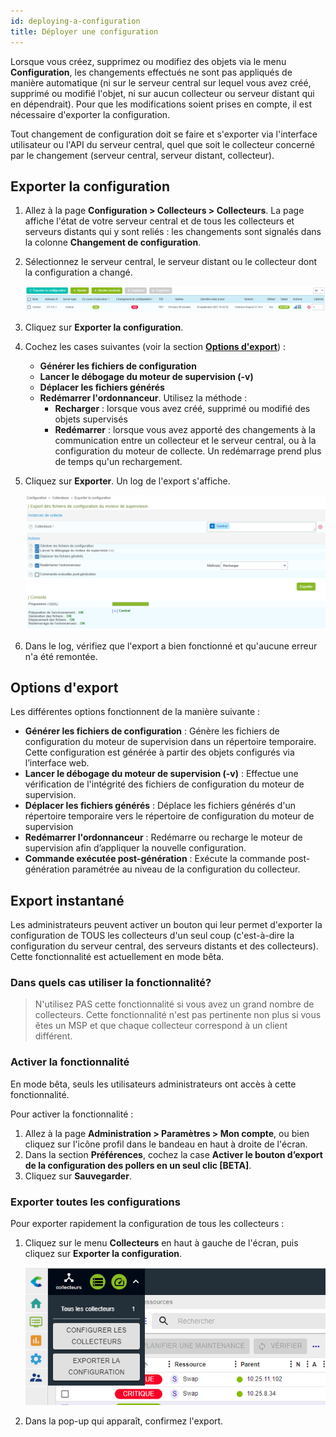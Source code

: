 ```yaml
---
id: deploying-a-configuration
title: Déployer une configuration
---
```


Lorsque vous créez, supprimez ou modifiez des objets via le menu
**Configuration**, les changements effectués ne sont pas appliqués de manière
automatique (ni sur le serveur central sur lequel vous avez créé, supprimé ou modifié l'objet, ni sur aucun collecteur ou serveur distant qui en dépendrait). Pour que les modifications soient prises en compte, il est nécessaire d'exporter la configuration.

Tout changement de configuration doit se faire et s'exporter via l'interface utilisateur ou l'API du serveur central, quel que soit le collecteur concerné par le changement (serveur central, serveur distant, collecteur).

## Exporter la configuration

1.  Allez à la page **Configuration > Collecteurs > Collecteurs**. La page affiche l'état de votre serveur central et de tous les collecteurs et serveurs distants qui y sont reliés : les changements sont signalés dans la colonne **Changement de configuration**. 

2.  Sélectionnez le serveur central, le serveur distant ou le collecteur dont la configuration a changé.

    ![image](../../assets/monitoring/monitoring-servers/export_conf.png)

3.  Cliquez sur **Exporter la configuration**.

4.  Cochez les cases suivantes (voir la section [**Options d'export**](#options-dexport)) :
    - **Générer les fichiers de configuration**
    - **Lancer le débogage du moteur de supervision (-v)**
    - **Déplacer les fichiers générés**
    - **Redémarrer l'ordonnanceur**. Utilisez la méthode : 
      - **Recharger** : lorsque vous avez créé, supprimé ou modifié des objets supervisés
      - **Redémarrer** : lorsque vous avez apporté des changements à la communication entre un collecteur et le serveur central, ou à la configuration du moteur de collecte. Un redémarrage prend plus de temps qu'un rechargement.

5.  Cliquez sur **Exporter**. Un log de l'export s'affiche.

    ![image](../../assets/monitoring/monitoring-servers/export_conf_done.png)

6. Dans le log, vérifiez que l'export a bien fonctionné et qu'aucune erreur n'a été remontée.

## Options d'export

Les différentes options fonctionnent de la manière suivante :

  - **Générer les fichiers de configuration** : Génère les fichiers de
    configuration du moteur de supervision dans un répertoire temporaire. Cette
    configuration est générée à partir des objets configurés via l’interface web.
  - **Lancer le débogage du moteur de supervision (-v)** : Effectue une vérification de l'intégrité des fichiers de configuration du moteur de supervision.
  - **Déplacer les fichiers générés** : Déplace les fichiers générés d'un répertoire temporaire vers le répertoire de configuration du moteur de supervision
  - **Redémarrer l'ordonnanceur** : Redémarre ou recharge le moteur de supervision afin d’appliquer
    la nouvelle configuration.
  - **Commande exécutée post-génération** : Exécute la commande post-génération
    paramétrée au niveau de la configuration du collecteur.

## Export instantané

Les administrateurs peuvent activer un bouton qui leur permet d'exporter la configuration de TOUS les collecteurs d'un seul coup (c'est-à-dire la configuration du serveur central, des serveurs distants et des collecteurs). Cette fonctionnalité est actuellement en mode bêta.

### Dans quels cas utiliser la fonctionnalité?

> N'utilisez PAS cette fonctionnalité si vous avez un grand nombre de collecteurs. Cette fonctionnalité n'est pas pertinente non plus si vous êtes un MSP et que chaque collecteur correspond à un client différent.

### Activer la fonctionnalité

En mode bêta, seuls les utilisateurs administrateurs ont accès à cette fonctionnalité. 

Pour activer la fonctionnalité :
1. Allez à la page **Administration > Paramètres > Mon compte**, ou bien cliquez sur l'icône profil dans le bandeau en haut à droite de l'écran.
2. Dans la section **Préférences**, cochez la case **Activer le bouton d’export de la configuration des pollers en un seul clic [BETA]**.
3. Cliquez sur **Sauvegarder**.

### Exporter toutes les configurations

Pour exporter rapidement la configuration de tous les collecteurs :

1. Cliquez sur le menu **Collecteurs** en haut à gauche de l'écran, puis cliquez sur **Exporter la configuration**.

    ![image](../../assets/monitoring/monitoring-servers/export_all_pollers_button.png)

2. Dans la pop-up qui apparaît, confirmez l'export.
